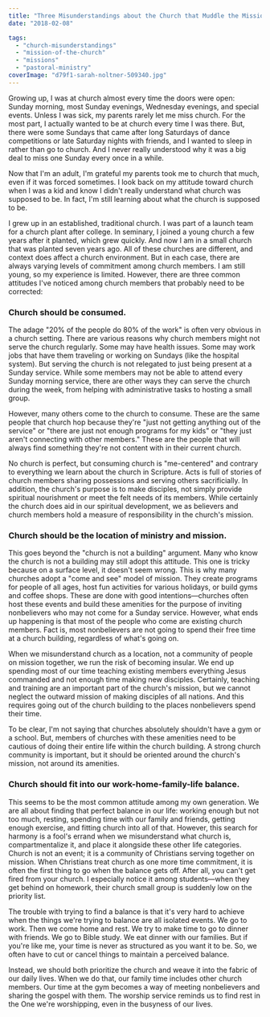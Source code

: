 ```yaml
---
title: "Three Misunderstandings about the Church that Muddle the Mission"
date: "2018-02-08"

tags: 
  - "church-misunderstandings"
  - "mission-of-the-church"
  - "missions"
  - "pastoral-ministry"
coverImage: "d79f1-sarah-noltner-509340.jpg"
---
```


Growing up, I was at church almost every time the doors were open: Sunday morning, most Sunday evenings, Wednesday evenings, and special events. Unless I was sick, my parents rarely let me miss church. For the most part, I actually wanted to be at church every time I was there. But, there were some Sundays that came after long Saturdays of dance competitions or late Saturday nights with friends, and I wanted to sleep in rather than go to church. And I never really understood why it was a big deal to miss one Sunday every once in a while.

Now that I'm an adult, I'm grateful my parents took me to church that much, even if it was forced sometimes. I look back on my attitude toward church when I was a kid and know I didn't really understand what church was supposed to be. In fact, I'm still learning about what the church is supposed to be.

I grew up in an established, traditional church. I was part of a launch team for a church plant after college. In seminary, I joined a young church a few years after it planted, which grew quickly. And now I am in a small church that was planted seven years ago. All of these churches are different, and context does affect a church environment. But in each case, there are always varying levels of commitment among church members. I am still young, so my experience is limited. However, there are three common attitudes I've noticed among church members that probably need to be corrected:

### Church should be consumed.

The adage "20% of the people do 80% of the work" is often very obvious in a church setting. There are various reasons why church members might not serve the church regularly. Some may have health issues. Some may work jobs that have them traveling or working on Sundays (like the hospital system). But serving the church is not relegated to just being present at a Sunday service. While some members may not be able to attend every Sunday morning service, there are other ways they can serve the church during the week, from helping with administrative tasks to hosting a small group.

However, many others come to the church to consume. These are the same people that church hop because they're "just not getting anything out of the service" or "there are just not enough programs for my kids" or "they just aren't connecting with other members." These are the people that will always find something they're not content with in their current church.

No church is perfect, but consuming church is "me-centered" and contrary to everything we learn about the church in Scripture. Acts is full of stories of church members sharing possessions and serving others sacrificially. In addition, the church's purpose is to make disciples, not simply provide spiritual nourishment or meet the felt needs of its members. While certainly the church does aid in our spiritual development, we as believers and church members hold a measure of responsibility in the church's mission.

### Church should be the location of ministry and mission.

This goes beyond the "church is not a building" argument. Many who know the church is not a building may still adopt this attitude. This one is tricky because on a surface level, it doesn't seem wrong. This is why many churches adopt a "come and see" model of mission. They create programs for people of all ages, host fun activities for various holidays, or build gyms and coffee shops. These are done with good intentions—churches often host these events and build these amenities for the purpose of inviting nonbelievers who may not come for a Sunday service. However, what ends up happening is that most of the people who come are existing church members. Fact is, most nonbelievers are not going to spend their free time at a church building, regardless of what's going on.

When we misunderstand church as a location, not a community of people on mission together, we run the risk of becoming insular. We end up spending most of our time teaching existing members everything Jesus commanded and not enough time making new disciples. Certainly, teaching and training are an important part of the church's mission, but we cannot neglect the outward mission of making disciples of all nations. And this requires going out of the church building to the places nonbelievers spend their time.

To be clear, I'm not saying that churches absolutely shouldn't have a gym or a school. But, members of churches with these amenities need to be cautious of doing their entire life within the church building. A strong church community is important, but it should be oriented around the church's mission, not around its amenities.

### Church should fit into our work-home-family-life balance.

This seems to be the most common attitude among my own generation. We are all about finding that perfect balance in our life: working enough but not too much, resting, spending time with our family and friends, getting enough exercise, and fitting church into all of that. However, this search for harmony is a fool's errand when we misunderstand what church is, compartmentalize it, and place it alongside these other life categories. Church is not an event; it is a community of Christians serving together on mission. When Christians treat church as one more time commitment, it is often the first thing to go when the balance gets off. After all, you can't get fired from your church. I especially notice it among students—when they get behind on homework, their church small group is suddenly low on the priority list.

The trouble with trying to find a balance is that it's very hard to achieve when the things we're trying to balance are all isolated events. We go to work. Then we come home and rest. We try to make time to go to dinner with friends. We go to Bible study. We eat dinner with our families. But if you're like me, your time is never as structured as you want it to be. So, we often have to cut or cancel things to maintain a perceived balance.

Instead, we should both prioritize the church and weave it into the fabric of our daily lives. When we do that, our family time includes other church members. Our time at the gym becomes a way of meeting nonbelievers and sharing the gospel with them. The worship service reminds us to find rest in the One we're worshipping, even in the busyness of our lives.
